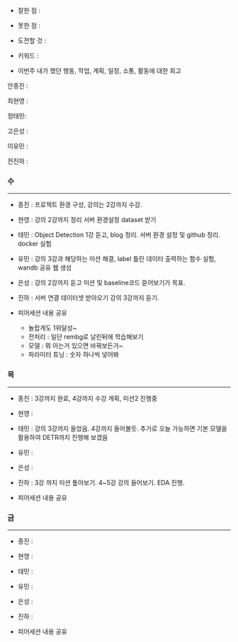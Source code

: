 - 잘한 점 : 

- 못한 점 : 
    
- 도전할 것 : 

- 키워드 : 

- 이번주 내가 했던 행동, 작업, 계획, 일정, 소통, 활동에 대한 회고

안종진 : 

최현영 : 

정태민:  

고은성 : 

이유민 : 

전진하 : 

### 수

---

- 종진 : 프로젝트 환경 구성, 강의는 2강까지 수강.
- 현영 : 강의 2강까지 정리 서버 환경설정 dataset 받기
- 태민 : Object Detection 1강 듣고, blog 정리. 서버 환경 설정 및 github 정리. docker 실험 
- 유민 : 강의 3강과 해당하는 미션 해결, label 틀린 데이터 출력하는 함수 실험, wandb 공유 웹 생성
- 은성 : 강의 2강까지 듣고 미션 및 baseline코드 뜯어보기가 목표. 
- 진하 : 서버 연결 데이터셋 받아오기 강의 3강까지 듣기.

- 피어세션 내용 공유
    - 놀랍게도 1위달성~
    - 전처리 : 일단 rembg로 날린뒤에 학습해보기
    - 모델 : 뭐 아는거 있으면 바꿔보든가~
    - 파라미터 튜닝 : 숫자 하나씩 넣어봐
### 목

---

- 종진 : 3강까지 완료, 4강까지 수강 계획, 미션2 진행중
- 현영 : 
- 태민 : 강의 3강까지 들었음. 4강까지 들어볼듯. 추가로 오늘 가능하면 기본 모델을 활용하여 DETR까지 진행해 보겠음
- 유민 : 
- 은성 : 
- 진하 : 3강 까지 미션 톺아보기. 4~5강 강의 들어보기. EDA 진행.

- 피어세션 내용 공유

### 금

---

- 종진 : 
- 현영 : 
- 태민 : 
- 유민 : 
- 은성 : 
- 진하 : 

- 피어세션 내용 공유
